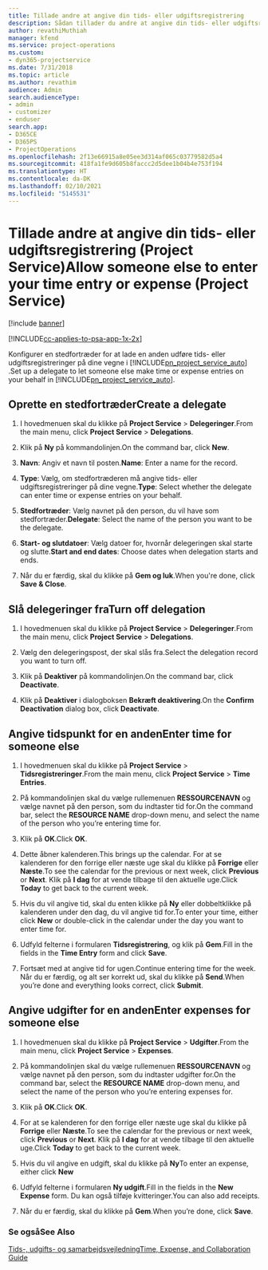 ```yaml
---
title: Tillade andre at angive din tids- eller udgiftsregistrering
description: Sådan tillader du andre at angive din tids- eller udgiftsregistrering i Project Service
author: revathiMuthiah
manager: kfend
ms.service: project-operations
ms.custom:
- dyn365-projectservice
ms.date: 7/31/2018
ms.topic: article
ms.author: revathim
audience: Admin
search.audienceType:
- admin
- customizer
- enduser
search.app:
- D365CE
- D365PS
- ProjectOperations
ms.openlocfilehash: 2f13e66915a8e05ee3d314af065c03779582d5a4
ms.sourcegitcommit: 418fa1fe9d605b8faccc2d5dee1b04b4e753f194
ms.translationtype: HT
ms.contentlocale: da-DK
ms.lasthandoff: 02/10/2021
ms.locfileid: "5145531"
---
```

# <a name="allow-someone-else-to-enter-your-time-entry-or-expense-project-service"></a><span data-ttu-id="ec34b-103">Tillade andre at angive din tids- eller udgiftsregistrering (Project Service)</span><span class="sxs-lookup"><span data-stu-id="ec34b-103">Allow someone else to enter your time entry or expense (Project Service)</span></span>

[!include [banner](../includes/psa-now-project-operations.md)]

[!INCLUDE[cc-applies-to-psa-app-1x-2x](../includes/cc-applies-to-psa-app-1x-2x.md)]

<span data-ttu-id="ec34b-104">Konfigurer en stedfortræder for at lade en anden udføre tids- eller udgiftsregistreringer på dine vegne i [!INCLUDE[pn_project_service_auto](../includes/pn-project-service-auto.md)] .</span><span class="sxs-lookup"><span data-stu-id="ec34b-104">Set up a delegate to let someone else make time or expense entries on your behalf in [!INCLUDE[pn_project_service_auto](../includes/pn-project-service-auto.md)].</span></span>  
  
## <a name="create-a-delegate"></a><span data-ttu-id="ec34b-105">Oprette en stedfortræder</span><span class="sxs-lookup"><span data-stu-id="ec34b-105">Create a delegate</span></span>  
  
1.  <span data-ttu-id="ec34b-106">I hovedmenuen skal du klikke på **Project Service** > **Delegeringer**.</span><span class="sxs-lookup"><span data-stu-id="ec34b-106">From the main menu, click **Project Service** > **Delegations**.</span></span>  
  
2.  <span data-ttu-id="ec34b-107">Klik på **Ny** på kommandolinjen.</span><span class="sxs-lookup"><span data-stu-id="ec34b-107">On the command bar, click **New**.</span></span>  
  
3. <span data-ttu-id="ec34b-108">**Navn**: Angiv et navn til posten.</span><span class="sxs-lookup"><span data-stu-id="ec34b-108">**Name**: Enter a name for the record.</span></span>  
  
4. <span data-ttu-id="ec34b-109">**Type**: Vælg, om stedfortræderen må angive tids- eller udgiftsregistreringer på dine vegne.</span><span class="sxs-lookup"><span data-stu-id="ec34b-109">**Type**: Select whether the delegate can enter time or expense entries on your behalf.</span></span>  
  
5. <span data-ttu-id="ec34b-110">**Stedfortræder**: Vælg navnet på den person, du vil have som stedfortræder.</span><span class="sxs-lookup"><span data-stu-id="ec34b-110">**Delegate**: Select the name of the person you want to be the delegate.</span></span>  
  
6. <span data-ttu-id="ec34b-111">**Start- og slutdatoer**: Vælg datoer for, hvornår delegeringen skal starte og slutte.</span><span class="sxs-lookup"><span data-stu-id="ec34b-111">**Start and end dates**: Choose dates when delegation starts and ends.</span></span>  
  
7.  <span data-ttu-id="ec34b-112">Når du er færdig, skal du klikke på **Gem og luk**.</span><span class="sxs-lookup"><span data-stu-id="ec34b-112">When you're done, click **Save & Close**.</span></span>  
  
## <a name="turn-off-delegation"></a><span data-ttu-id="ec34b-113">Slå delegeringer fra</span><span class="sxs-lookup"><span data-stu-id="ec34b-113">Turn off delegation</span></span>  
  
1.  <span data-ttu-id="ec34b-114">I hovedmenuen skal du klikke på **Project Service** > **Delegeringer**.</span><span class="sxs-lookup"><span data-stu-id="ec34b-114">From the main menu, click **Project Service** > **Delegations**.</span></span>  
  
2.  <span data-ttu-id="ec34b-115">Vælg den delegeringspost, der skal slås fra.</span><span class="sxs-lookup"><span data-stu-id="ec34b-115">Select the delegation record you want to turn off.</span></span>  
  
3.  <span data-ttu-id="ec34b-116">Klik på **Deaktiver** på kommandolinjen.</span><span class="sxs-lookup"><span data-stu-id="ec34b-116">On the command bar, click **Deactivate**.</span></span>  
  
4.  <span data-ttu-id="ec34b-117">Klik på **Deaktiver** i dialogboksen **Bekræft deaktivering**.</span><span class="sxs-lookup"><span data-stu-id="ec34b-117">On the **Confirm Deactivation** dialog box, click **Deactivate**.</span></span>  
  
## <a name="enter-time-for-someone-else"></a><span data-ttu-id="ec34b-118">Angive tidspunkt for en anden</span><span class="sxs-lookup"><span data-stu-id="ec34b-118">Enter time for someone else</span></span>  
  
1.  <span data-ttu-id="ec34b-119">I hovedmenuen skal du klikke på **Project Service** > **Tidsregistreringer**.</span><span class="sxs-lookup"><span data-stu-id="ec34b-119">From the main menu, click **Project Service** > **Time Entries**.</span></span>  
  
2.  <span data-ttu-id="ec34b-120">På kommandolinjen skal du vælge rullemenuen **RESSOURCENAVN** og vælge navnet på den person, som du indtaster tid for.</span><span class="sxs-lookup"><span data-stu-id="ec34b-120">On the command bar, select the **RESOURCE NAME** drop-down menu, and select the name of the person who you’re entering time for.</span></span>  
  
3.  <span data-ttu-id="ec34b-121">Klik på **OK**.</span><span class="sxs-lookup"><span data-stu-id="ec34b-121">Click **OK**.</span></span>  
  
4.  <span data-ttu-id="ec34b-122">Dette åbner kalenderen.</span><span class="sxs-lookup"><span data-stu-id="ec34b-122">This brings up the calendar.</span></span> <span data-ttu-id="ec34b-123">For at se kalenderen for den forrige eller næste uge skal du klikke på **Forrige** eller **Næste**.</span><span class="sxs-lookup"><span data-stu-id="ec34b-123">To see the calendar for the previous or next week, click **Previous** or **Next**.</span></span> <span data-ttu-id="ec34b-124">Klik på **I dag** for at vende tilbage til den aktuelle uge.</span><span class="sxs-lookup"><span data-stu-id="ec34b-124">Click **Today** to get back to the current week.</span></span>  
  
5.  <span data-ttu-id="ec34b-125">Hvis du vil angive tid, skal du enten klikke på **Ny** eller dobbeltklikke på kalenderen under den dag, du vil angive tid for.</span><span class="sxs-lookup"><span data-stu-id="ec34b-125">To enter your time, either click **New** or double-click in the calendar under the day you want to enter time for.</span></span>  
  
6.  <span data-ttu-id="ec34b-126">Udfyld felterne i formularen **Tidsregistrering**, og klik på **Gem**.</span><span class="sxs-lookup"><span data-stu-id="ec34b-126">Fill in the fields in the **Time Entry** form and click **Save**.</span></span>  
  
7.  <span data-ttu-id="ec34b-127">Fortsæt med at angive tid for ugen.</span><span class="sxs-lookup"><span data-stu-id="ec34b-127">Continue entering time for the week.</span></span> <span data-ttu-id="ec34b-128">Når du er færdig, og alt ser korrekt ud, skal du klikke på **Send**.</span><span class="sxs-lookup"><span data-stu-id="ec34b-128">When you’re done and everything looks correct, click **Submit**.</span></span>  
  
## <a name="enter-expenses-for-someone-else"></a><span data-ttu-id="ec34b-129">Angive udgifter for en anden</span><span class="sxs-lookup"><span data-stu-id="ec34b-129">Enter expenses for someone else</span></span>  
  
1.  <span data-ttu-id="ec34b-130">I hovedmenuen skal du klikke på **Project Service** > **Udgifter**.</span><span class="sxs-lookup"><span data-stu-id="ec34b-130">From the main menu, click **Project Service** > **Expenses**.</span></span>  
  
2.  <span data-ttu-id="ec34b-131">På kommandolinjen skal du vælge rullemenuen **RESSOURCENAVN** og vælge navnet på den person, som du indtaster udgifter for.</span><span class="sxs-lookup"><span data-stu-id="ec34b-131">On the command bar, select the **RESOURCE NAME** drop-down menu, and select the name of the person who you’re entering expenses for.</span></span>  
  
3.  <span data-ttu-id="ec34b-132">Klik på **OK**.</span><span class="sxs-lookup"><span data-stu-id="ec34b-132">Click **OK**.</span></span>  
  
4.  <span data-ttu-id="ec34b-133">For at se kalenderen for den forrige eller næste uge skal du klikke på **Forrige** eller **Næste**.</span><span class="sxs-lookup"><span data-stu-id="ec34b-133">To see the calendar for the previous or next week, click **Previous** or **Next**.</span></span> <span data-ttu-id="ec34b-134">Klik på **I dag** for at vende tilbage til den aktuelle uge.</span><span class="sxs-lookup"><span data-stu-id="ec34b-134">Click **Today** to get back to the current week.</span></span>  
  
5.  <span data-ttu-id="ec34b-135">Hvis du vil angive en udgift, skal du klikke på **Ny**</span><span class="sxs-lookup"><span data-stu-id="ec34b-135">To enter an expense, either click **New**</span></span>  
  
6.  <span data-ttu-id="ec34b-136">Udfyld felterne i formularen **Ny udgift**.</span><span class="sxs-lookup"><span data-stu-id="ec34b-136">Fill in the fields in the **New Expense** form.</span></span> <span data-ttu-id="ec34b-137">Du kan også tilføje kvitteringer.</span><span class="sxs-lookup"><span data-stu-id="ec34b-137">You can also add receipts.</span></span>  
  
7.  <span data-ttu-id="ec34b-138">Når du er færdig, skal du klikke på **Gem**.</span><span class="sxs-lookup"><span data-stu-id="ec34b-138">When you’re done, click **Save**.</span></span>  
  
### <a name="see-also"></a><span data-ttu-id="ec34b-139">Se også</span><span class="sxs-lookup"><span data-stu-id="ec34b-139">See Also</span></span>  
 [<span data-ttu-id="ec34b-140">Tids-, udgifts- og samarbejdsvejledning</span><span class="sxs-lookup"><span data-stu-id="ec34b-140">Time, Expense, and Collaboration Guide</span></span>](../psa/time-expense-collaboration-guide.md)
